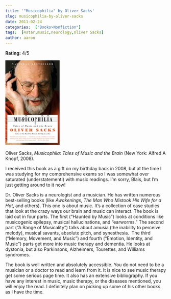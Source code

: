 ```yaml
---
title: '"Musicophilia" by Oliver Sacks'
slug: musicophilia-by-oliver-sacks
date: 2011-02-24
categories:  ["Books>Nonfiction"]
tags:  [4star,music,neurology,Oliver Sacks]
author: aaron
---
```


**Rating:** 4/5

![](cover21.jpg "Musicophilia")

Oliver Sacks, *Musicophila: Tales of Music and the Brain* (New York: Alfred A Knopf, 2008).

I received this book as a gift on my birthday back in 2008, but at the time I was studying for my comprehensive exams so I was somewhat over saturated (understatement!) with music readings. I’m sorry, Blais, but I’m just getting around to it now!

Dr. Oliver Sacks is a neurologist and a musician. He has written numerous best-selling books (like *Awakenings*, *The Man Who Mistook His Wife for a Hat*, and others). This one is about music. It’s a collection of case studies that look at the crazy ways our brain and music can interact. The book is laid out in four parts. The first (“Haunted by Music”) looks at conditions like musicogenic epilepsy, musical hallucinations, and “earworms.” The second part (“A Range of Musicality”) talks about amusia (the inability to perceive melody), musical savants, absolute pitch, and synesthesia.  The third (“Memory, Movement, and Music”) and fourth (“Emotion, Identity, and Music”) parts get more into music therapy and dementia. He looks at dystonia, but also Parkinsons, Alzheimers, Tourettes, and Williams syndromes.

The book is well written and absolutely accessible. You do not need to be a musician or a doctor to read and learn from it. It is nice to see music therapy get some serious page time. It also has an extensive bibliography. If you have any interest in music, music therapy, or the diseases mentioned, you will enjoy the read. I definitely plan on picking up some of his other books as I have the time.

